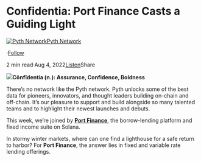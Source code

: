 Confidentia: Port Finance Casts a Guiding Light
===============================================

[![Pyth Network](https://miro.medium.com/v2/resize:fill:88:88/1*rdK3rHcWpkge6BRQRIwBjA.jpeg)](/?source=post_page-----e66bd7703d98--------------------------------)[Pyth Network](/?source=post_page-----e66bd7703d98--------------------------------)

·[Follow](https://medium.com/m/signin?actionUrl=https%3A%2F%2Fmedium.com%2F_%2Fsubscribe%2Fuser%2Ff55fccc0ad62&operation=register&redirect=https%3A%2F%2Fpythnetwork.medium.com%2Fconfidentia-port-finance-casts-a-guiding-light-e66bd7703d98&user=Pyth+Network&userId=f55fccc0ad62&source=post_page-f55fccc0ad62----e66bd7703d98---------------------post_header-----------)

2 min read·Aug 4, 2022[Listen](https://medium.com/m/signin?actionUrl=https%3A%2F%2Fmedium.com%2Fplans%3Fdimension%3Dpost_audio_button%26postId%3De66bd7703d98&operation=register&redirect=https%3A%2F%2Fpythnetwork.medium.com%2Fconfidentia-port-finance-casts-a-guiding-light-e66bd7703d98&source=-----e66bd7703d98---------------------post_audio_button-----------)Share

![](https://miro.medium.com/v2/resize:fit:1400/0*HD3L6akinsFwKgV5)**Cōnfīdentia (n.): Assurance, Confidence, Boldness**

There’s no network like the Pyth network. Pyth unlocks some of the best data for pioneers, innovators, and thought leaders building on-chain and off-chain. It’s our pleasure to support and build alongside so many talented teams and to highlight their newest launches and debuts.

This week, we’re joined by [**Port Finance**](https://port.finance), the borrow-lending platform and fixed income suite on Solana.

In stormy winter markets, where can one find a lighthouse for a safe return to harbor? For **Port Finance**, the answer lies in fixed and variable rate lending offerings.

